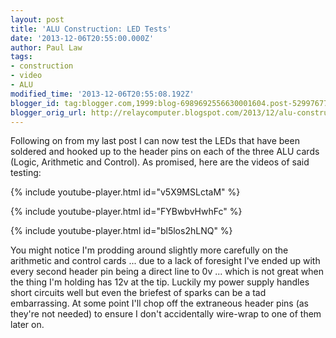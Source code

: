 ```yaml
---
layout: post
title: 'ALU Construction: LED Tests'
date: '2013-12-06T20:55:00.000Z'
author: Paul Law
tags:
- construction
- video
- ALU
modified_time: '2013-12-06T20:55:08.192Z'
blogger_id: tag:blogger.com,1999:blog-6989692556630001604.post-5299767763719193145
blogger_orig_url: http://relaycomputer.blogspot.com/2013/12/alu-construction-led-tests.html
---
```


Following on from my last post I can now test the LEDs that have been soldered 
and hooked up to the header pins on each of the three ALU cards (Logic, 
Arithmetic and Control). As promised, here are the videos of said testing:

{% include youtube-player.html id="v5X9MSLctaM" %}

{% include youtube-player.html id="FYBwbvHwhFc" %}

{% include youtube-player.html id="bl5los2hLNQ" %}

You might notice I'm prodding around slightly 
more carefully on the arithmetic and control cards ... due to a lack of 
foresight I've ended up with every second header pin being a direct line to 0v 
... which is not great when the thing I'm holding has 12v at the tip. Luckily 
my power supply handles short circuits well but even the briefest of sparks 
can be a tad embarrassing. At some point I'll chop off the extraneous header 
pins (as they're not needed) to ensure I don't accidentally wire-wrap to one 
of them later on. 